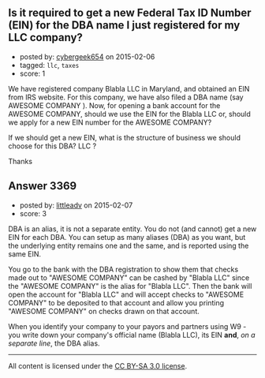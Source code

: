 ## Is it required to get a new Federal Tax ID Number (EIN) for the DBA name I just registered for my LLC company?

- posted by: [cybergeek654](https://stackexchange.com/users/1973076/cybergeek654) on 2015-02-06
- tagged: `llc`, `taxes`
- score: 1

We have registered company Blabla LLC in Maryland, and obtained an EIN from IRS website. For this company, we have also filed a DBA name (say AWESOME COMPANY ). Now, for opening a bank account for the AWESOME COMPANY,  should we use the EIN for the Blabla LLC or, should we apply for a new EIN number for the AWESOME COMPANY?

If we should get a new EIN, what is the structure of business we should choose for this DBA? LLC ?

Thanks


## Answer 3369

- posted by: [littleadv](https://stackexchange.com/users/307221/littleadv) on 2015-02-07
- score: 3

DBA is an alias, it is not a separate entity. You do not (and cannot) get a new EIN for each DBA. You can setup as many aliases (DBA) as you want, but the underlying entity remains one and the same, and is reported using the same EIN.

You go to the bank with the DBA registration to show them that checks made out to "AWESOME COMPANY" can be cashed by "Blabla LLC" since the "AWESOME COMPANY" is the alias for "Blabla LLC". Then the bank will open the account for "Blabla LLC" and will accept checks to "AWESOME COMPANY" to be deposited to that account and allow you printing "AWESOME COMPANY" on checks drawn on that account.

When you identify your company to your payors and partners using W9 - you write down your company's official name (Blabla LLC), its EIN **and**, *on a separate line*, the DBA alias.



---

All content is licensed under the [CC BY-SA 3.0 license](https://creativecommons.org/licenses/by-sa/3.0/).
